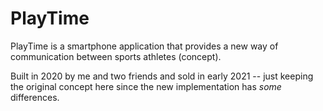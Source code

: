 # PlayTime

PlayTime is a smartphone application that provides a new way of communication between sports athletes (concept). 

Built in 2020 by me and two friends and sold in early 2021 -- just keeping the original concept here since the new implementation has *some* differences.
